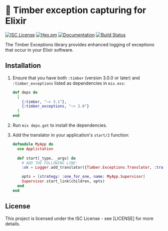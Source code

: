# 🌲 Timber exception capturing for Elixir

[![ISC License](https://img.shields.io/badge/license-ISC-ff69b4.svg)](LICENSE.md)
[![Hex.pm](https://img.shields.io/hexpm/v/timber_exceptions.svg?maxAge=18000=plastic)](https://hex.pm/packages/timber_exceptions)
[![Documentation](https://img.shields.io/badge/hexdocs-latest-blue.svg)](https://hexdocs.pm/timber_exceptions/index.html)
[![Build Status](https://travis-ci.org/timberio/timber-elixir-exceptions.svg?branch=master)](https://travis-ci.org/timberio/timber-elixir-exceptions)

The Timber Exceptions library provides enhanced logging of exceptions that occur
in your Elixir software.

## Installation

1. Ensure that you have both `:timber` (version 3.0.0 or later) and `:timber_exceptions` listed
as dependencies in `mix.exs`:

    ```elixir
    def deps do
      [
        {:timber, "~> 3.1"},
        {:timber_exceptions, "~> 2.0"}
      ]
    end
    ```

2. Run `mix deps.get` to install the dependencies.

3. Add the translator in your application's `start/2` function:

    ```elixir
    defmodule MyApp do
      use Applictation
      
      def start(_type, _args) do
        # ADD THE FOLLOWING LINE:
        :ok = Logger.add_translator({Timber.Exceptions.Translator, :translate})

        opts = [strategy: :one_for_one, name: MyApp.Supervisor]
        Supervisor.start_link(children, opts)
      end
    end
    ```

## License

This project is licensed under the ISC License - see [LICENSE] for more details.
